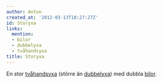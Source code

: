```yaml
---
author: Anton
created_at: '2012-03-13T18:27:27Z'
id: Storyxa
links:
  mention:
  - bilor
  - dubbelyxa
  - tvåhandsyxa
title: Storyxa
---
```


En stor [tvåhandsyxa] (större än [dubbelyxa]) med dubbla [bilor].

  [tvåhandsyxa]: tvåhandsyxa
  [dubbelyxa]: dubbelyxa
  [bilor]: bilor

